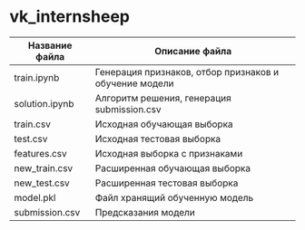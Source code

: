 # vk_internsheep
| Название файла |     Описание файла         |
|----------------|----------------------------|
|train.ipynb| Генерация признаков, отбор признаков и обучение модели|
|solution.ipynb| Алгоритм решения, генерация submission.csv|
|train.csv| Исходная обучающая выборка|
|test.csv| Исходная тестовая выборка|
|features.csv| Исходная выборка с признаками|
|new_train.csv| Расширенная обучающая выборка|
|new_test.csv| Расширенная тестовая выборка|
|model.pkl| Файл хранящий обученную модель|
|submission.csv| Предсказания модели|
